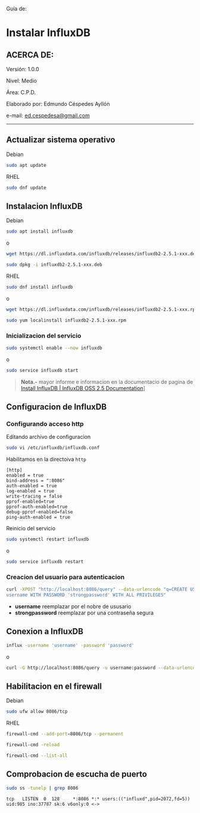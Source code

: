 Guía de:

# Instalar InfluxDB

## ACERCA DE:

Versión: 1.0.0

Nivel: Medio

Área: C.P.D.

Elaborado por: Edmundo Céspedes Ayllón

e-mail: [ed.cespedesa@gmail.com](ed.cespedesa@gmail.com)

---

## Actualizar sistema operativo

Debian

```bash
sudo apt update 
```

RHEL

```bash
sudo dnf update
```

## Instalacion InfluxDB

Debian

```bash
sudo apt install influxdb
```

o

```bash
wget https://dl.influxdata.com/influxdb/releases/influxdb2-2.5.1-xxx.deb
```

```bash
sudo dpkg -i influxdb2-2.5.1-xxx.deb
```

RHEL

```bash
sudo dnf install influxdb
```

o

```bash
wget https://dl.influxdata.com/influxdb/releases/influxdb2-2.5.1-xxx.rpm
```

```bash
sudo yum localinstall influxdb2-2.5.1-xxx.rpm
```

### Inicializacion del servicio

```bash
sudo systemctl enable --now influxdb
```

o

```bash
sudo service influxdb start
```

> **Nota.-** mayor informe e informacion en la documentacio de pagina  de [Install InfluxDB | InfluxDB OSS 2.5 Documentation](https://docs.influxdata.com/influxdb/v2.5/install/?t=Linux)]

## Configuracion de InfluxDB

### Configurando acceso http

Editando archivo de configuracion

```bash
sudo vi /etc/influxdb/influxdb.conf
```

Habilitamos en la directoiva `http` 

```shell-session
[http]
enabled = true
bind-address = ":8086"
auth-enabled = true
log-enabled = true
write-tracing = false
pprof-enabled=true
pprof-auth-enabled=true
debug-pprof-enabled=false
ping-auth-enabled = true
```

Reinicio del servicio

```bash
sudo systemctl restart influxdb
```

o

```bash
sudo service influxdb restart
```

### Creacion del usuario para autenticacion

```bash
curl -XPOST "http://localhost:8086/query" --data-urlencode "q=CREATE USER \
username WITH PASSWORD 'strongpassword' WITH ALL PRIVILEGES"
```

- **username** reemplazar por el nobre de ususario
- **strongpassword** reemplazar por una contraseña segura

## Conexion a InfluxDB

```bash
influx -username 'username' -password 'password'
```

o

```bash
curl -G http://localhost:8086/query -u username:password --data-urlencode "q=SHOW DATABASES"
```

## Habilitacion en el firewall

Debian

```bash
sudo ufw allow 8086/tcp
```

RHEL

```bash
firewall-cmd --add-port=8086/tcp --permanent
```

```bash
firewall-cmd -reload
```

```bash
firewall-cmd --list-all
```

## Comprobacion de escucha de puerto

```bash
sudo ss -tunelp | grep 8086
```

```shell-session
tcp   LISTEN  0  128     *:8086 *:* users:(("influxd",pid=2072,fd=5)) uid:985 ino:37787 sk:6 v6only:0 <-> 
```
